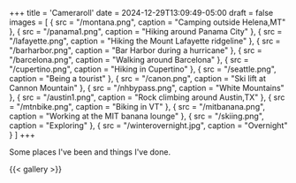 +++
title = 'Cameraroll'
date = 2024-12-29T13:09:49-05:00
draft = false
images = [
  { src = "/montana.png", caption = "Camping outside Helena,MT" },
  { src = "/panama1.png", caption = "Hiking around Panama City" },
  { src = "/lafayette.png", caption = "Hiking the Mount Lafayette ridgeline" },
  { src = "/barharbor.png", caption = "Bar Harbor during a hurricane" },
  { src = "/barcelona.png", caption = "Walking around Barcelona" },
  { src = "/cupertino.png", caption = "Hiking in Cupertino" },
  { src = "/seattle.png", caption = "Being a tourist" },
  { src = "/canon.png", caption = "Ski lift at Cannon Mountain" },
  { src = "/nhbypass.png", caption = "White Mountains" },
  { src = "/austin1.png", caption = "Rock climbing around Austin,TX" },
  { src = "/mtnbike.png", caption = "Biking in VT" },
  { src = "/mitbanana.png", caption = "Working at the MIT banana lounge" }, 
  { src = "/skiing.png", caption = "Exploring" }, 
  { src = "/winterovernight.jpg", caption = "Overnight" }
]
+++

Some places I've been and things I've done.

{{< gallery >}}